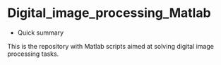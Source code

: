 # Digital_image_processing_Matlab

* Quick summary

This is the repository with Matlab scripts aimed at solving digital image processing tasks.